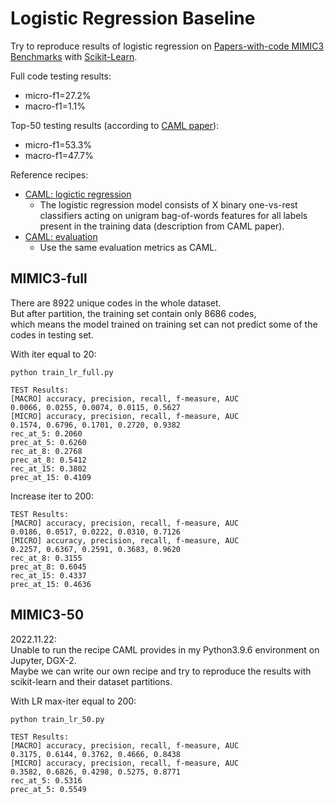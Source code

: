 # Logistic Regression Baseline
Try to reproduce results of logistic regression on [Papers-with-code MIMIC3 Benchmarks](https://paperswithcode.com/sota/medical-code-prediction-on-mimic-iii) with [Scikit-Learn](https://scikit-learn.org/stable/).

Full code testing results:
- micro-f1=27.2% 
- macro-f1=1.1%

Top-50 testing results (according to [CAML paper](https://arxiv.org/pdf/1802.05695.pdf)):
- micro-f1=53.3%
- macro-f1=47.7% 

Reference recipes:
- [CAML: logictic regression](https://github.com/jamesmullenbach/caml-mimic/blob/master/log_reg.py)
  - The logistic regression model consists of X binary one-vs-rest classifiers acting on unigram bag-of-words features for all labels present in the training data (description from CAML paper).
- [CAML: evaluation](https://github.com/jamesmullenbach/caml-mimic/blob/master/evaluation.py)
  - Use the same evaluation metrics as CAML.

## MIMIC3-full
There are 8922 unique codes in the whole dataset. <br>
But after partition, the training set contain only 8686 codes, <br>
which means the model trained on training set can not predict some of the codes in testing set.

With iter equal to 20:
```
python train_lr_full.py

TEST Results:
[MACRO] accuracy, precision, recall, f-measure, AUC
0.0066, 0.0255, 0.0074, 0.0115, 0.5627
[MICRO] accuracy, precision, recall, f-measure, AUC
0.1574, 0.6796, 0.1701, 0.2720, 0.9382
rec_at_5: 0.2060
prec_at_5: 0.6260
rec_at_8: 0.2768
prec_at_8: 0.5412
rec_at_15: 0.3802
prec_at_15: 0.4109
```

Increase iter to 200:
```
TEST Results:
[MACRO] accuracy, precision, recall, f-measure, AUC
0.0186, 0.0517, 0.0222, 0.0310, 0.7126
[MICRO] accuracy, precision, recall, f-measure, AUC
0.2257, 0.6367, 0.2591, 0.3683, 0.9620
rec_at_8: 0.3155
prec_at_8: 0.6045
rec_at_15: 0.4337
prec_at_15: 0.4636
```

## MIMIC3-50
2022.11.22: <br>
Unable to run the recipe CAML provides in my Python3.9.6 environment on Jupyter, DGX-2. <br>
Maybe we can write our own recipe and try to reproduce the results with scikit-learn and their dataset partitions.

With LR max-iter equal to 200:
```
python train_lr_50.py

TEST Results:
[MACRO] accuracy, precision, recall, f-measure, AUC
0.3175, 0.6144, 0.3762, 0.4666, 0.8438
[MICRO] accuracy, precision, recall, f-measure, AUC
0.3582, 0.6826, 0.4298, 0.5275, 0.8771
rec_at_5: 0.5316
prec_at_5: 0.5549
```
